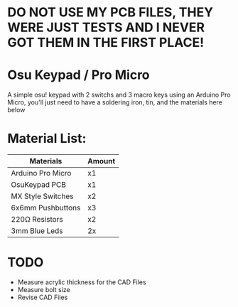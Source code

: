 # DO NOT USE MY PCB FILES, THEY WERE JUST TESTS AND I NEVER GOT THEM IN THE FIRST PLACE!

# Osu Keypad / Pro Micro
A simple osu! keypad with 2 switchs and 3 macro keys using an Arduino Pro Micro, you'll just need to have a soldering iron, tin, and the materials here below

# Material List:
Materials  | Amount
------------- | -------------
Arduino Pro Micro   | x1
OsuKeypad PCB   | x1
MX Style Switches  | x2
6x6mm Pushbuttons | x3
220Ω Resistors  | x2
3mm Blue Leds  | 2x

# TODO
* Measure acrylic thickness for the CAD Files
* Measure bolt size
* Revise CAD Files
